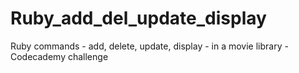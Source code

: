 # Ruby_add_del_update_display
Ruby commands - add, delete, update, display - in a movie library - Codecademy challenge
